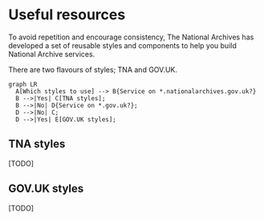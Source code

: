 # Useful resources

To avoid repetition and encourage consistency, The National Archives has developed a set of reusable styles and components to help you build National Archive services.

There are two flavours of styles; TNA and GOV.UK.

``` mermaid
graph LR
  A[Which styles to use] --> B{Service on *.nationalarchives.gov.uk?}
  B -->|Yes| C[TNA styles];
  B -->|No| D{Service on *.gov.uk?};
  D -->|No| C;
  D -->|Yes| E[GOV.UK styles];
```

## TNA styles

[TODO]

## GOV.UK styles

[TODO]
